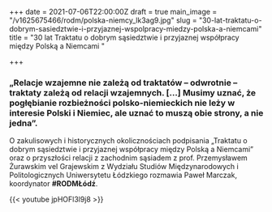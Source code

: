 +++
date = 2021-07-06T22:00:00Z
draft = true
main_image = "/v1625675466/rodm/polska-niemcy_lk3ag9.jpg"
slug = "30-lat-traktatu-o-dobrym-sasiedztwie-i-przyjaznej-wspolpracy-miedzy-polska-a-niemcami"
title = "30 lat Traktatu o dobrym sąsiedztwie i przyjaznej współpracy między Polską a Niemcami "

+++
### **„Relacje wzajemne nie zależą od traktatów – odwrotnie – traktaty zależą od relacji wzajemnych. \[…\] Musimy uznać, że pogłębianie rozbieżności polsko-niemieckich nie leży w interesie Polski i Niemiec, ale uznać to muszą obie strony, a nie jedna”.**

O zakulisowych i historycznych okolicznościach podpisania „Traktatu o dobrym sąsiedztwie i przyjaznej współpracy między Polską a Niemcami” oraz o przyszłości relacji z zachodnim sąsiadem z prof. Przemysławem Żurawskim vel Grajewskim z Wydziału Studiów Międzynarodowych i Politologicznych Uniwersytetu Łódzkiego rozmawia Paweł Marczak, koordynator **#RODMŁódź**. 

{{< youtube jpHOFl3l9j8 >}}